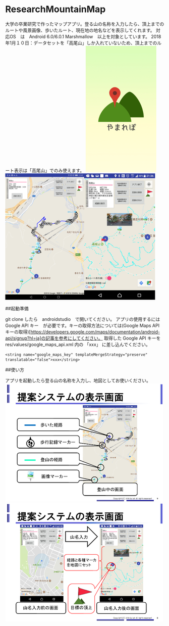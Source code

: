 # ResearchMountainMap
大学の卒業研究で作ったマップアプリ。登る山の名称を入力したら、頂上までのルートや風景画像、歩いたルート、現在地の地名などを表示してくれます。
対応OS　は　Android 6.0/6.0.1 Marshmallow　以上を対象としています。
2018年1月１０日：データセットを「高尾山」しか入れていないため、頂上までのルート表示は「高尾山」でのみ使えます。
<img src="intro_img/splash.png" height="400"><img src="intro_img/02.png" height="400"><img src="intro_img/03.jpg" height="400">

##起動準備

git clone したら　androidstudio　で開いてください。
アプリの使用するには Google API キー　が必要です。キーの取得方法については(Google Maps API キーの取得)[https://developers.google.com/maps/documentation/android-api/signup?hl=ja]の記事を参考にしてください。
取得した Google API キーを res/values/google_maps_api.xml 内の 「xxx」 に差し込んでください。

```
<string name="google_maps_key" templateMergeStrategy="preserve" translatable="false">xxx</string>
```


##使い方

アプリを起動したら登る山の名称を入力し、地図としてお使いください。
<img src="intro_img/04.png" width="500">
<img src="intro_img/05.png" width="500">
